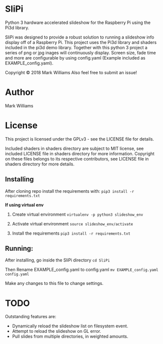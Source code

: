 # SliPi
Python 3 hardware accelerated slideshow for the Raspberry Pi using the Pi3d library.

SliPi was designed to provide a robust solution to running a slideshow info display off
of a Raspberry Pi. This project uses the Pi3d library and shaders included in the pi3d demo library.
Together with this python 3 project a series of png or jpg inages will continuously display.
Screen size, fade time and more are configurable by using config.yaml
(Example included as EXAMPLE_config.yaml).

Copyright © 2018 Mark Williams
Also feel free to submit an issue!

# Author
Mark Williams

# License

This project is licensed under the GPLv3 - see the LICENSE file for details.

Included shaders in shaders directory are subject to MIT license, see included LICENSE file
in shaders directory for more information. Copyright on these files belongs to its respective
contributors, see LICENSE file in shaders directory for more details.

## Installing
After cloning repo install the requirements with:
`pip3 install -r requirements.txt`

**If using virtual env**
1. Create virtual environment
`virtualenv -p python3 slideshow_env`

2. Activate virtual environment
`source slideshow_env/activate`

3. Install the requirements
`pip3 install -r requirements.txt`


## Running:
After installing, go inside the SliPi directory
`cd SliPi`

Then Rename EXAMPLE_config.yaml to config.yaml
`mv EXAMPLE_config.yaml config.yaml`

Make any changes to this file to change settings.


# TODO
Outstanding features are:
- Dynamically reload the slideshow list on filesystem event.
- Attempt to reload the slideshow on GL error.
- Pull slides from multiple directories, in weighted amounts.
